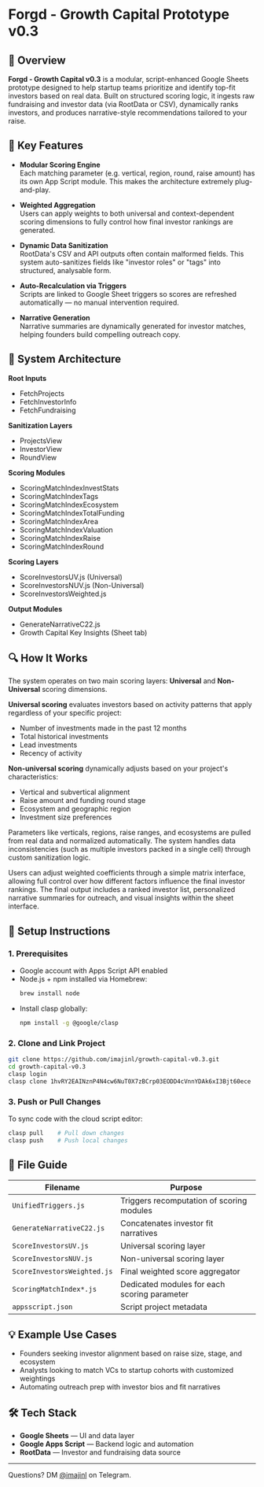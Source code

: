 # Forgd - Growth Capital Prototype v0.3

## 🧠 Overview

**Forgd - Growth Capital v0.3** is a modular, script-enhanced Google Sheets prototype designed to help startup teams prioritize and identify top-fit investors based on real data. Built on structured scoring logic, it ingests raw fundraising and investor data (via RootData or CSV), dynamically ranks investors, and produces narrative-style recommendations tailored to your raise.

## 📌 Key Features

- **Modular Scoring Engine**  
  Each matching parameter (e.g. vertical, region, round, raise amount) has its own App Script module. This makes the architecture extremely plug-and-play.

- **Weighted Aggregation**  
  Users can apply weights to both universal and context-dependent scoring dimensions to fully control how final investor rankings are generated.

- **Dynamic Data Sanitization**  
  RootData's CSV and API outputs often contain malformed fields. This system auto-sanitizes fields like "investor roles" or "tags" into structured, analysable form.

- **Auto-Recalculation via Triggers**  
  Scripts are linked to Google Sheet triggers so scores are refreshed automatically — no manual intervention required.

- **Narrative Generation**  
  Narrative summaries are dynamically generated for investor matches, helping founders build compelling outreach copy.

## 🧱 System Architecture

**Root Inputs**
- FetchProjects
- FetchInvestorInfo
- FetchFundraising

**Sanitization Layers**
- ProjectsView
- InvestorView
- RoundView

**Scoring Modules**
- ScoringMatchIndexInvestStats
- ScoringMatchIndexTags
- ScoringMatchIndexEcosystem
- ScoringMatchIndexTotalFunding
- ScoringMatchIndexArea
- ScoringMatchIndexValuation
- ScoringMatchIndexRaise
- ScoringMatchIndexRound

**Scoring Layers**
- ScoreInvestorsUV.js (Universal)
- ScoreInvestorsNUV.js (Non-Universal)
- ScoreInvestorsWeighted.js

**Output Modules**
- GenerateNarrativeC22.js
- Growth Capital Key Insights (Sheet tab)

## 🔍 How It Works

The system operates on two main scoring layers: **Universal** and **Non-Universal** scoring dimensions.

**Universal scoring** evaluates investors based on activity patterns that apply regardless of your specific project:
- Number of investments made in the past 12 months
- Total historical investments
- Lead investments
- Recency of activity

**Non-universal scoring** dynamically adjusts based on your project's characteristics:
- Vertical and subvertical alignment
- Raise amount and funding round stage
- Ecosystem and geographic region
- Investment size preferences

Parameters like verticals, regions, raise ranges, and ecosystems are pulled from real data and normalized automatically. The system handles data inconsistencies (such as multiple investors packed in a single cell) through custom sanitization logic.

Users can adjust weighted coefficients through a simple matrix interface, allowing full control over how different factors influence the final investor rankings. The final output includes a ranked investor list, personalized narrative summaries for outreach, and visual insights within the sheet interface.

## 🧰 Setup Instructions

### 1. Prerequisites

- Google account with Apps Script API enabled
- Node.js + npm installed via Homebrew:
  ```bash
  brew install node
  ```
- Install clasp globally:
  ```bash
  npm install -g @google/clasp
  ```

### 2. Clone and Link Project

```bash
git clone https://github.com/imajinl/growth-capital-v0.3.git
cd growth-capital-v0.3
clasp login
clasp clone 1hvRY2EAINznP4N4cw6NuT0X7zBCrp03EODD4cVnnYDAk6xI3Bjt60ece
```

### 3. Push or Pull Changes

To sync code with the cloud script editor:

```bash
clasp pull    # Pull down changes
clasp push    # Push local changes
```

## 📁 File Guide

| Filename | Purpose |
|----------|---------|
| `UnifiedTriggers.js` | Triggers recomputation of scoring modules |
| `GenerateNarrativeC22.js` | Concatenates investor fit narratives |
| `ScoreInvestorsUV.js` | Universal scoring layer |
| `ScoreInvestorsNUV.js` | Non-universal scoring layer |
| `ScoreInvestorsWeighted.js` | Final weighted score aggregator |
| `ScoringMatchIndex*.js` | Dedicated modules for each scoring parameter |
| `appsscript.json` | Script project metadata |

## 💡 Example Use Cases

- Founders seeking investor alignment based on raise size, stage, and ecosystem
- Analysts looking to match VCs to startup cohorts with customized weightings
- Automating outreach prep with investor bios and fit narratives

## 🛠️ Tech Stack

- **Google Sheets** — UI and data layer
- **Google Apps Script** — Backend logic and automation
- **RootData** — Investor and fundraising data source

---

Questions? DM [@imajinl](https://t.me/imajinl) on Telegram.
